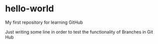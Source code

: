 # hello-world
My first repository for learning GitHub

Just writing some line in order to test the functionality of Branches in Git Hub
